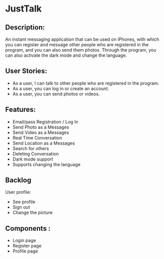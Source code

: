 # JustTalk


## Description:

An instant messaging application that can be used on iPhones, with which you can register and message other people who are registered in the program, and you can also send them photos. Through the program, you can also activate the dark mode and change the language.


## User Stories:  

- As a user, I can talk to other people who are registered in the program.
- As a user, you can log in or create an account.
-  As a user, you can send photos or videos.


## Features:
- Email/pass Registration / Log In
- Send Photo as a Messages 
- Send Video as a Messages
- Real Time Conversation
- Send Location as a Messages
- Search for others
- Deleting Conversation
- Dark mode support
- Supports changing the language


## Backlog

User profile:
- See profile
- Sign out
- Change the picture

## Components :

- Login page
- Register page 
- Profile page

